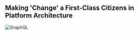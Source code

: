 
## Making 'Change' a First-Class Citizens in Platform Architecture

![GraphQL](https://image.ibb.co/dif57b/Untitled_Diagram_33.png)

